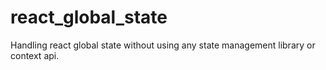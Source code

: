 # react_global_state
Handling react global state without using any state management library or context api.
